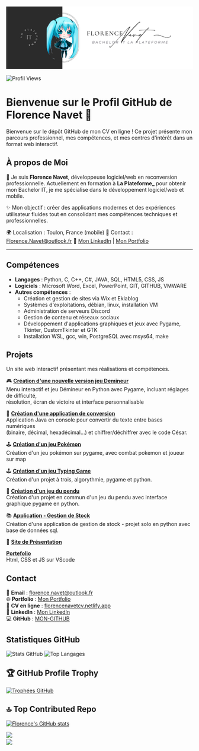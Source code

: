 [![Ma bannière](https://github.com/Florence-Navet/Florence-Navet/blob/main/enola.png)](https://github.com/Florence-Navet/Florence-Navet/blob/main/enola.png)

![Profil Views](https://komarev.com/ghpvc/?username=enolaworld&label=Vues%20du%20profil&color=36CEEC&style=flat)



# Bienvenue sur le Profil GitHub de Florence Navet 🌟

Bienvenue sur le dépôt GitHub de mon CV en ligne ! Ce projet présente mon parcours professionnel, mes compétences, et mes centres d'intérêt dans un format web interactif.

## À propos de Moi

👋 Je suis **Florence Navet**, développeuse logiciel/web en reconversion professionnelle. Actuellement en formation à **La Plateforme_** pour obtenir mon Bachelor IT, je me spécialise dans le développement logiciel/web et mobile.

✨ Mon objectif : créer des applications modernes et des expériences utilisateur fluides tout en consolidant mes compétences techniques et professionnelles.

🌍 Localisation : Toulon, France (mobile) 
📩 Contact : Florence.Navet@outlook.fr 
🔗 [Mon LinkedIn](https://www.linkedin.com/in/florence-navet-434131300/) | [Mon Portfolio](https://florence-navet.github.io/Portefolio_responsive/)

---  

## Compétences

- **Langages** : Python, C, C++, C#, JAVA, SQL, HTML5, CSS, JS
- **Logiciels** : Microsoft Word, Excel, PowerPoint, GIT, GITHUB, VMWARE  
- **Autres compétences** :  
  - Création et gestion de sites via Wix et Eklablog  
  - Systèmes d'exploitations, débian, linux, installation VM
  - Administration de serveurs Discord  
  - Gestion de contenu et réseaux sociaux
  - Développement d'applications graphiques et jeux avec Pygame, Tkinter, CustomTkinter et GTK
  - Installation WSL, gcc, win, PostgreSQL avec msys64, make

## Projets

Un site web interactif présentant mes réalisations et compétences.


🎮 **[Création d'une nouvelle version jeu Demineur](https://github.com/Florence-Navet/minsweepper)**   
Menu interactif et jeu Démineur en Python avec Pygame, incluant réglages de difficulté,  
résolution, écran de victoire et interface personnalisable  
  
🧮 **[Création d'une application de conversion](https://github.com/Florence-Navet/globalConverter)**   
Application Java en console pour convertir du texte entre bases numériques  
(binaire, décimal, hexadécimal…) et chiffrer/déchiffrer avec le code César.  


🕹️ **[Création d'un jeu Pokémon](https://github.com/Florence-Navet/pokemon)**  
Création d'un jeu pokémon sur pygame, avec combat pokemon et joueur sur map  
  
🕹️ **[Création d'un jeu Typing Game](https://github.com/Florence-Navet/typing-game)**  
Création d'un projet à trois, algorythmie, pygame et python.

🎨 **[Création d'un jeu du pendu](https://github.com/Florence-Navet/pendu)**   
Création d'un projet en commun d'un jeu du pendu avec interface graphique pygame en python.

📚 **[Application - Gestion de Stock](https://github.com/Florence-Navet/runtrack-gestion_de_stock)**  
Création d'une application de gestion de stock - projet solo en python avec base de données sql.

🔧 **[Site de Présentation](#)**  

**[Portefolio](#)**  
Html, CSS et JS sur VScode

## Contact
📩 **Email** : florence.navet@outlook.fr  
🌐 **Portfolio** :  [Mon Portfolio](https://florence-navet.github.io/Portefolio_responsive/)  
📄 **CV en ligne** : [florencenavetcv.netlify.app](https://florencenavetcv.netlify.app)  
💼 **LinkedIn** : [Mon LinkedIn](https://www.linkedin.com/in/florence-navet/)  
💻 **GitHub** : [MON-GITHUB](https://github.com/Florence-Navet) 

## Statistiques GitHub


![Stats GitHub](https://github-readme-stats.vercel.app/api?username=Florence-Navet&show_icons=true&theme=tokyonight)
![Top Langages](https://github-readme-stats.vercel.app/api/top-langs/?username=Florence-Navet&layout=compact&theme=tokyonight&langs_count=10)


## 🏆 GitHub Profile Trophy

[![Trophées GitHub](https://github-profile-trophy.vercel.app/?username=Florence-Navet&theme=tokyonight&margin-w=15&margin-h=15)](https://github.com/ryo-ma/github-profile-trophy)

## 🔝 Top Contributed Repo  
  
[![Florence's GitHub stats](https://github-readme-stats.vercel.app/api?username=Florence-Navet&show_icons=true&theme=tokyonight)](https://github.com/anuraghazra/github-readme-stats)  


[![](https://github-profile-summary-cards.vercel.app/api/cards/repos-per-language?username=Florence-Navet&theme=tokyonight)](https://github.com/vn7n24fzkq/github-profile-summary-cards)  
[![](https://github-profile-summary-cards.vercel.app/api/cards/most-commit-repo?username=Florence-Navet&theme=tokyonight)](https://github.com/vn7n24fzkq/github-profile-summary-cards)  





